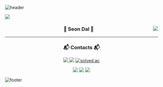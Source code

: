 ![header](https://capsule-render.vercel.app/api?type=slice&color=85F5F9&height=120&section=header&text=%20Seunghwa&fontColor=090707&fontAlignX=45&fontAlignY=65&fontSize=80&animation=twinkling)
<!--### Hi there 👋-->

<!--
**chapippo/chapippo** is a ✨ _special_ ✨ repository because its `README.md` (this file) appears on your GitHub profile.

Here are some ideas to get you started:

- 🔭 I’m currently working on ...
- 🌱 I’m currently learning ...
- 👯 I’m looking to collaborate on ...
- 🤔 I’m looking for help with ...
- 💬 Ask me about ...
- 📫 How to reach me: ...
- 😄 Pronouns: ...
- ⚡ Fun fact: ...
-->

<img src="https://img.shields.io/badge/Firebase-FFCA28?style=flat-square&logo=firebase&logoColor=white"/>
<div align="center">
  
  <img align="right" src="https://github-readme-stats.vercel.app/api/top-langs/?username=csh&theme=dracula&exclude_repo=clone-web-scrapper,clone-zoom&hide=Procfile&layout=compact&langs_count=8"/>


  ### 🐣 Seon Dal 🐥

  ---
<h3 align="center"> 📬 Contacts 📬 </h3>
<p align="center">
  <a href="mailto:zeus1242@gmail.com">
    <img src="https://img.shields.io/badge/Gmail-d14836?style=flat-square&logo=Gmail&logoColor=white&link=petit5730@gmail.com"/>
  </a>
  <a href="https://suave-lilac-075.notion.site/fd0c2a204d8e4fd7b193800c20d5eda0?v=c62e2af146ed446a97b34c86c16d4835"><img src="https://img.shields.io/badge/Github Projects-000000?style=flat-square&logo=github&logoColor=white"/></a> 
  <a href="https://solved.ac/whkakrkr"><img alt="solved.ac" src="http://mazassumnida.wtf/api/mini/generate_badge?boj=whkakrkr"/></a>
 
  <a href="https://velog.io/@seondal"><img src="https://img.shields.io/badge/seondal.log-3DDC84?style=flat-square&logo=Velog&logoColor=white"/></a>
    <a href="https://whkakrkr.tistory.com"><img src="https://img.shields.io/badge/Seondalgorithm-E5511E?style=flat-square&logo=Tistory&logoColor=white"/></a>
  <a href="https://suave-lilac-075.notion.site/Dalchive-ec0bc59746804968a085c2cf46151c80"><img src="https://img.shields.io/badge/Dalchive-ffffff?style=flat-square&logo=notion&logoColor=black"/></a>
 
</div>


![footer](https://capsule-render.vercel.app/api?type=slice&color=85F5F9&height=120&section=footer)
